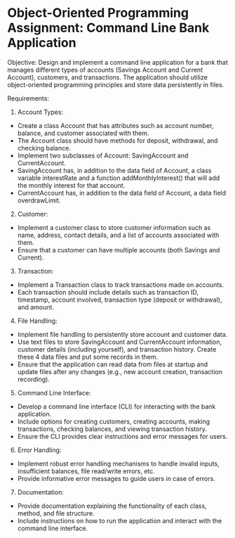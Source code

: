 # Object-Oriented Programming Assignment: Command Line Bank Application

Objective: Design and implement a command line application for a bank that manages different types of accounts (Savings Account and Current Account), customers, and transactions. The application should utilize object-oriented programming principles and store data persistently in files.

Requirements: 
1. Account Types:
- Create a class Account that has attributes such as account number, balance, and customer associated with them.
- The Account class should have methods for deposit, withdrawal, and checking balance.
- Implement two subclasses of Account: SavingAccount and CurrentAccount.
- SavingAccount has, in addition to the data field of Account, a class variable interestRate and a function addMonthlyInterest() that will add the monthly interest for that account.
- CurrentAccount has, in addition to the data field of Account, a data field overdrawLimit. 
2. Customer:
- Implement a customer class to store customer information such as name, address, contact details, and a list of accounts associated with them.
- Ensure that a customer can have multiple accounts (both Savings and Current). 
3. Transaction:
- Implement a Transaction class to track transactions made on accounts.
- Each transaction should include details such as transaction ID, timestamp, account involved, transaction type (deposit or withdrawal), and amount. 
4. File Handling:
- Implement file handling to persistently store account and customer data.
- Use text files to store SavingAccount and CurrentAccount information, customer details (including yourself), and transaction history. Create these 4 data files and put some records in them.
- Ensure that the application can read data from files at startup and update files after any changes (e.g., new account creation, transaction recording). 
5. Command Line Interface: 
- Develop a command line interface (CLI) for interacting with the bank application.
- Include options for creating customers, creating accounts, making transactions, checking balances, and viewing transaction history.
- Ensure the CLI provides clear instructions and error messages for users. 
6. Error Handling:
- Implement robust error handling mechanisms to handle invalid inputs, insufficient balances, file read/write errors, etc.
- Provide informative error messages to guide users in case of errors. 
7. Documentation: 
- Provide documentation explaining the functionality of each class, method, and file structure. 
- Include instructions on how to run the application and interact with the command line interface.
